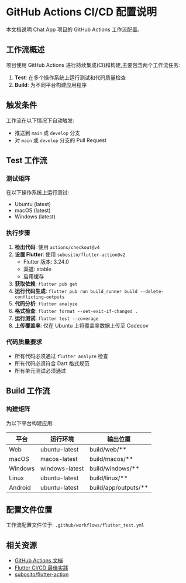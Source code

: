 # GitHub Actions CI/CD 配置说明

本文档说明 Chat App 项目的 GitHub Actions 工作流配置。

## 工作流概述

项目使用 GitHub Actions 进行持续集成(CI)和构建,主要包含两个工作流任务:

1. **Test**: 在多个操作系统上运行测试和代码质量检查
2. **Build**: 为不同平台构建应用程序

## 触发条件

工作流在以下情况下自动触发:

- 推送到 `main` 或 `develop` 分支
- 对 `main` 或 `develop` 分支的 Pull Request

## Test 工作流

### 测试矩阵

在以下操作系统上运行测试:
- Ubuntu (latest)
- macOS (latest)
- Windows (latest)

### 执行步骤

1. **检出代码**: 使用 `actions/checkout@v4`
2. **设置 Flutter**: 使用 `subosito/flutter-action@v2`
   - Flutter 版本: 3.24.0
   - 渠道: stable
   - 启用缓存
3. **获取依赖**: `flutter pub get`
4. **运行代码生成**: `flutter pub run build_runner build --delete-conflicting-outputs`
5. **代码分析**: `flutter analyze`
6. **格式检查**: `flutter format --set-exit-if-changed .`
7. **运行测试**: `flutter test --coverage`
8. **上传覆盖率**: 仅在 Ubuntu 上将覆盖率数据上传至 Codecov

### 代码质量要求

- 所有代码必须通过 `flutter analyze` 检查
- 所有代码必须符合 Dart 格式规范
- 所有单元测试必须通过

## Build 工作流

### 构建矩阵

为以下平台构建应用:

| 平台 | 运行环境 | 输出位置 |
|------|----------|----------|
| Web | ubuntu-latest | build/web/** |
| macOS | macos-latest | build/macos/** |
| Windows | windows-latest | build/windows/** |
| Linux | ubuntu-latest | build/linux/** |
| Android | ubuntu-latest | build/app/outputs/** |

## 配置文件位置

工作流配置文件位于: `.github/workflows/flutter_test.yml`

## 相关资源

- [GitHub Actions 文档](https://docs.github.com/en/actions)
- [Flutter CI/CD 最佳实践](https://docs.flutter.dev/deployment/cd)
- [subosito/flutter-action](https://github.com/subosito/flutter-action)
